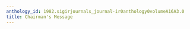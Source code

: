 ```yaml
---
anthology_id: 1982.sigirjournals_journal-ir0anthology0volumeA16A3.0
title: Chairman's Message
---
```

